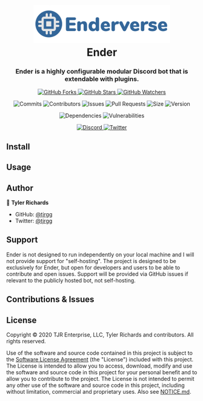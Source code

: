 <h1 align="center">
	<img src="logo.png" />
	<br />
	Ender
</h1>

<h3 align="center">
	Ender is a highly configurable modular Discord bot that is extendable with plugins.
</h3>

<p align="center">
	<a href="https://github.com/Enderverse/Ender/fork">
		<img alt="GitHub Forks" src="https://img.shields.io/github/forks/Enderverse/Ender?label=Fork&style=social" />
	</a>
	<a href="https://github.com/Enderverse/Ender">
		<img alt="GitHub Stars" src="https://img.shields.io/github/stars/Enderverse/Ender?label=Star&style=social" />
	</a>
	<a href="https://github.com/Enderverse/Ender/subscription">
		<img alt="GitHub Watchers" src="https://img.shields.io/github/watchers/Enderverse/Ender?label=Watch&style=social" />
	</a>
</p>

<p align="center">
	<img alt="Commits" src="https://img.shields.io/github/commit-activity/w/Enderverse/Ender?cacheSeconds=86400&label=commits" />
	<img alt="Contributors" src="https://img.shields.io/github/contributors-anon/Enderverse/Ender?cacheSeconds=86400" />
	<img alt="Issues" src="https://img.shields.io/github/issues/Enderverse/Ender?cacheSeconds=86400" />
	<img alt="Pull Requests" src="https://img.shields.io/github/issues-pr/Enderverse/Ender?cacheSeconds=86400" />
	<!-- <img alt="Release" src="https://img.shields.io/github/v/release/Enderverse/Ender?cacheSeconds=86400" /> -->
	<img alt="Size" src="https://img.shields.io/github/repo-size/Enderverse/Ender?cacheSeconds=86400&label=size" />
	<img alt="Version" src="https://img.shields.io/github/package-json/version/Enderverse/Ender?cacheSeconds=86400&label=version" />

</p>

<p align="center">
	<img alt="Dependencies" src="https://img.shields.io/david/Enderverse/Ender?cacheSeconds=86400" />
	<img alt="Vulnerabilities" src="https://img.shields.io/snyk/vulnerabilities/github/Enderverse/Ender?cacheSeconds=86400" />
</p>

<p align="center">
	<a href="https://discordapp.com/invite/2JY79nd">
		<img alt="Discord" src="https://img.shields.io/discord/110118478119174144?style=social" />
	</a>
	<a href="https://twitter.com/tjrgg">
		<img alt="Twitter" src="https://img.shields.io/twitter/follow/tjrgg?style=social" />
	</a>
</p>


## Install

<!-- TO-DO -->


## Usage

<!-- TO-DO -->


## Author

👤 **Tyler Richards**

* GitHub: [@tjrgg](https://github.com/tjrgg)
* Twitter: [@tjrgg](https://twitter.com/tjrgg)

## Support
Ender is not designed to run independently on your local machine and I will not provide support for "self-hosting". The project is designed to be exclusively for Ender, but open for developers and users to be able to contribute and open issues.
Support will be provided via GitHub issues if relevant to the publicly hosted bot, not self-hosting.

## Contributions & Issues

<!-- TO-DO -->

## License

Copyright © 2020 TJR Enterprise, LLC, Tyler Richards and contributors. All rights reserved.

Use of the software and source code contained in this project is subject to the [Software License Agreement](LICENSE.md) (the "License") included with this project. The License is intended to allow you to access, download, modify and use the software and source code in this project for your personal benefit and to allow you to contribute to the project. The License is not intended to permit any other use of the software and source code in this project, including without limitation, commercial and proprietary uses.
Also see [NOTICE.md](NOTICE.md).
